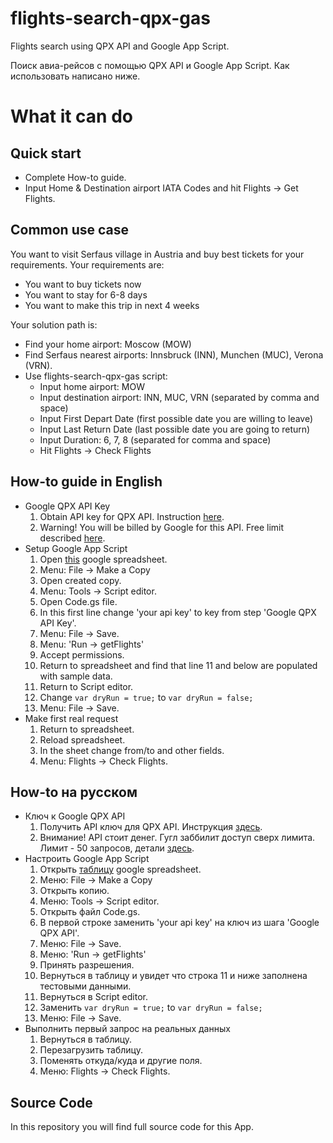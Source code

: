 # flights-search-qpx-gas
Flights search using QPX API and Google App Script.

Поиск авиа-рейсов с помощью QPX API и Google App Script. Как использовать написано ниже.

# What it can do
## Quick start
* Complete How-to guide.
* Input Home & Destination airport IATA Codes and hit Flights -> Get Flights.

## Common use case
You want to visit Serfaus village in Austria and buy best tickets for your requirements.
Your requirements are:
* You want to buy tickets now
* You want to stay for 6-8 days
* You want to make this trip in next 4 weeks

Your solution path is:
* Find your home airport: Moscow (MOW)
* Find Serfaus nearest airports: Innsbruck (INN), Munchen (MUC), Verona (VRN).
* Use flights-search-qpx-gas script:
  * Input home airport: MOW
  * Input destination airport: INN, MUC, VRN (separated by comma and space)
  * Input First Depart Date (first possible date you are willing to leave)
  * Input Last Return Date (last possible date you are going to return)
  * Input Duration: 6, 7, 8 (separated for comma and space)
  * Hit Flights -> Check Flights

## How-to guide in English
* Google QPX API Key
  1. Obtain API key for QPX API. Instruction [here](https://developers.google.com/qpx-express/v1/prereqs).
  1. Warning! You will be billed by Google for this API. Free limit described [here](https://developers.google.com/qpx-express/v1/pricing).
* Setup Google App Script
  1. Open [this](https://docs.google.com/spreadsheets/d/1Hm7coIj7eFbqAYy5ArHTouvxB7JGzcBV7QMk2juoGK4/edit) google spreadsheet.
  1. Menu: File -> Make a Copy
  1. Open created copy.
  1. Menu: Tools -> Script editor.
  1. Open Code.gs file.
  1. In this first line change 'your api key' to key from step 'Google QPX API Key'.
  1. Menu: File -> Save.
  1. Menu: 'Run -> getFlights'
  1. Accept permissions.
  1. Return to spreadsheet and find that line 11 and below are populated with sample data.
  1. Return to Script editor.
  1. Change `var dryRun = true;` to `var dryRun = false;`
  1. Menu: File -> Save.
* Make first real request
  1. Return to spreadsheet.
  1. Reload spreadsheet.
  1. In the sheet change from/to and other fields.
  1. Menu: Flights -> Check Flights.

## How-to на русском
* Ключ к Google QPX API 
  1. Получить API ключ для QPX API. Инструкция [здесь](https://developers.google.com/qpx-express/v1/prereqs).
  1. Внимание! API стоит денег. Гугл заббилит доступ сверх лимита. Лимит - 50 запросов, детали [здесь](https://developers.google.com/qpx-express/v1/pricing).
* Настроить Google App Script
  1. Открыть [таблицу](https://docs.google.com/spreadsheets/d/1Hm7coIj7eFbqAYy5ArHTouvxB7JGzcBV7QMk2juoGK4/edit) google spreadsheet.
  1. Меню: File -> Make a Copy
  1. Открыть копию.
  1. Меню: Tools -> Script editor.
  1. Открыть файл Code.gs.
  1. В первой строке заменить 'your api key' на ключ из шага 'Google QPX API'.
  1. Меню: File -> Save.
  1. Меню: 'Run -> getFlights'
  1. Принять разрешения.
  1. Вернуться в таблицу и увидет что строка 11 и ниже заполнена тестовыми данными.
  1. Вернуться в Script editor.
  1. Заменить `var dryRun = true;` to `var dryRun = false;`
  1. Меню: File -> Save.
* Выполнить первый запрос на реальных данных
  1. Вернуться в таблицу.
  1. Перезагрузить таблицу.
  1. Поменять откуда/куда и другие поля.
  1. Меню: Flights -> Check Flights.

## Source Code
In this repository you will find full source code for this App.

